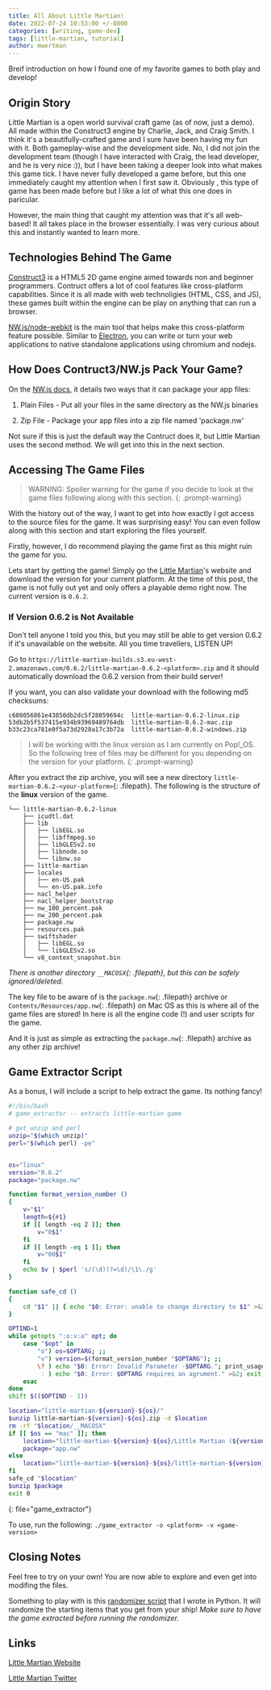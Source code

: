 ```yaml
---
title: All About Little Martian!
date: 2022-07-24 10:53:00 +/-0800
categories: [writing, game-dev]
tags: [little-martian, tutorial]
author: mwertman
---
```


Breif introduction on how I found one of my favorite games to both play and develop!

## Origin Story
Little Martian is a open world survival craft game (as of now, just a demo). All made within the Construct3 engine by Charlie, Jack, and  Craig Smith. I think it's a beautifully-crafted game and I sure have been having my fun with it. Both gameplay-wise and the development side. No, I did not join the development team (though I have interacted with Craig, the lead developer, and he is very nice :)), but I have been taking a deeper look into what makes this game tick. I have never fully developed a game before, but this one immediately caught my attention when I first saw it. Obviously , this type of game has been made before but I like a lot of what this one does in paricular. 

However, the main thing that caught my attention was that it's all web-based! It all takes place in the browser essentially. I was very curious about this and instantly wanted to learn more.

## Technologies Behind The Game

[Construct3](https://www.construct.net/en) is a HTML5 2D game engine aimed towards non and beginner programmers. Contruct offers a lot of cool features like cross-platform capabilities. Since it is all made with web technoligies (HTML, CSS, and JS), these games built within the engine can be play on anything that can run a browser.

[NW.js/node-webkit](https://nwjs.io/) is the main tool that helps make this cross-platform feature possible. Similar to [Electron](https://www.electronjs.org/), you can write or turn your web applications to native standalone applications using chromium and nodejs.

## How Does Contruct3/NW.js Pack Your Game?

On the [NW.js docs](https://nwjs.readthedocs.io/en/latest/For%20Users/Package%20and%20Distribute/#package-your-app), it details two ways that it can package your app files:
1. Plain Files - Put all your files in the same directory as the NW.js binaries

2. Zip File - Package your app files into a zip file named 'package.nw'

Not sure if this is just the default way the Contruct does it, but Little Martian uses the second method. We will get into this in the next section.

## Accessing The Game Files
> WARNING: Spoiler warning for the game if you decide to look at the game files following along with this section.
{: .prompt-warning}

With the history out of the way, I want to get into how exactly I got access to the source files for the game. It was surprising easy! You can even follow along with this section and start exploring the files yourself. 

Firstly, however, I do recommend playing the game first as this might ruin the game for you.

Lets start by getting the game! Simply go the [Little Martian](https://little-martian.dev/demo/)'s website and download the version for your current platform. At the time of this post, the game is not fully out yet and only offers a playable demo right now. The current version is `0.6.2`.

### If Version 0.6.2 is Not Available
Don't tell anyone I told you this, but you may still be able to get version 0.6.2 if it's unavailable on the website. All you time travellers, LISTEN UP!

Go to `https://little-martian-builds.s3.eu-west-2.amazonaws.com/0.6.2/little-martian-0.6.2-<platform>.zip` and it should automatically download the 0.6.2 version from their build server!

If you want, you can also validate your download with the following md5 checksums:
```
c608056861e43850db2dc5f28059694c  little-martian-0.6.2-linux.zip
53db2b5f537415e934b93969489764db  little-martian-0.6.2-mac.zip
b33c23ca781e0f5a73d2928a17c3b72a  little-martian-0.6.2-windows.zip
```

> I will be working with the linux version as I am currently on Pop!_OS. So the following tree of files may be different for you depending on the version for your platform.
{: .prompt-warning}

After you extract the zip archive, you will see a new directory `little-martian-0.6.2-<your-platform>`{: .filepath}. 
The following is the structure of the **linux** version of the game. 
```
└── little-martian-0.6.2-linux
    ├── icudtl.dat
    ├── lib
    │   ├── libEGL.so
    │   ├── libffmpeg.so
    │   ├── libGLESv2.so
    │   ├── libnode.so
    │   └── libnw.so
    ├── little-martian
    ├── locales
    │   ├── en-US.pak
    │   └── en-US.pak.info
    ├── nacl_helper
    ├── nacl_helper_bootstrap
    ├── nw_100_percent.pak
    ├── nw_200_percent.pak
    ├── package.nw
    ├── resources.pak
    ├── swiftshader
    │   ├── libEGL.so
    │   └── libGLESv2.so
    └── v8_context_snapshot.bin
```
*There is another directory `__MACOSX`{: .filepath}, but this can be safely ignored/deleted.*

The key file to be aware of is the `package.nw`{: .filepath} archive or `Contents/Resources/app.nw`{: .filepath} on Mac OS as this is where all of the game files are stored! In here is all the engine code (!) and user scripts for the game. 

And it is just as simple as extracting the `package.nw`{: .filepath} archive as any other zip archive!

## Game Extractor Script
As a bonus, I will include a script to help extract the game. Its nothing fancy!
```bash
#!/bin/bash
# game_extractor -- extracts little-martian game

# get unzip and perl
unzip="$(which unzip)"
perl="$(which perl) -pe"


os="linux"
version="0.6.2"
package="package.nw"

function format_version_number ()
{
    v="$1"
    length=${#1}
    if [[ length -eq 2 ]]; then
        v="0$1"
    fi
    if [[ length -eq 1 ]]; then
        v="00$1"
    fi
    echo $v | $perl 's/(\d)(?=\d)/\1\./g'
}

function safe_cd ()
{
    cd "$1" || { echo "$0: Error: unable to change directory to $1" >&2; exit 1; }
}

OPTIND=1
while getopts ":o:v:a" opt; do
    case "$opt" in
        "o") os=$OPTARG; ;;
        "v") version=$(format_version_number "$OPTARG"); ;;
        \? ) echo "$0: Error: Invalid Parameter -$OPTARG."; print_usage; exit 1 ;;
         : ) echo "$0: Error: $OPTARG requires an agrument." >&2; exit 1 ;;
    esac
done
shift $(($OPTIND - 1))

location="little-martian-${version}-${os}/"
$unzip little-martian-${version}-${os}.zip -d $location
rm -rf "$location/__MACOSX"
if [[ $os == "mac" ]]; then
    location="little-martian-${version}-${os}/Little Martian (${version}).app/Contents/Resources/"
    package="app.nw"
else
    location="little-martian-${version}-${os}/little-martian-${version}-${os}/"
fi
safe_cd "$location"
$unzip $package
exit 0

```
{: file="game_extractor"}

To use, run the following: `./game_extractor -o <platform> -v <game-version>`

## Closing Notes

Feel free to try on your own! You are now able to explore and even get into modifing the files.

Something to play with is this [randomizer script](https://gist.github.com/MatthewWertman/d3385c4f50c09585d15639fbcdcdc9d6) that I wrote in Python. It will randomize the starting items
that you get from your ship! *Make sure to have the game extracted before running the randomizer.*

## Links
[Little Martian Website](https://little-martian.dev/demo/)

[Little Martian Twitter](https://twitter.com/MartiansGame)
